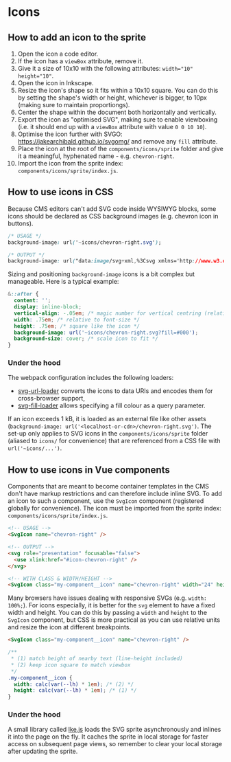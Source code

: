 # Icons

## How to add an icon to the sprite

1. Open the icon a code editor.
1. If the icon has a `viewBox` attribute, remove it.
1. Give it a size of 10x10 with the following attributes: `width="10" height="10"`.
1. Open the icon in Inkscape.
1. Resize the icon's shape so it fits within a 10x10 square. You can do this by setting the shape's width or height, whichever is bigger, to 10px (making sure to maintain proportiongs).
1. Center the shape within the document both horizontally and vertically.
1. Export the icon as "optimised SVG", making sure to enable viewboxing (i.e. it should end up with a `viewBox` attribute with value `0 0 10 10`).
1. Optimise the icon further with SVGO: https://jakearchibald.github.io/svgomg/ and remove any `fill` attribute.
1. Place the icon at the root of the `components/icons/sprite` folder and give it a meaningful, hyphenated name - e.g. `chevron-right`.
1. Import the icon from the sprite index: `components/icons/sprite/index.js`.


## How to use icons in CSS

Because CMS editors can't add SVG code inside WYSIWYG blocks, some icons should be declared as CSS background images (e.g. chevron icon in buttons).

```css
/* USAGE */
background-image: url('~icons/chevron-right.svg');

/* OUTPUT */
background-image: url("data:image/svg+xml,%3Csvg xmlns='http://www.w3.org/2000/svg' viewBox='7 3 14 14'%3E %3Cpath d='m8,7.42l4.58,4.58l-4.58,4.59l1.41,1.41l6,-6l-6,-6l-1.41,1.42z' fill='%23f00' /%3E %3C/svg%3E")
```

Sizing and positioning `background-image` icons is a bit complex but manageable. Here is a typical example:

```css
&::after {
  content: '';
  display: inline-block;
  vertical-align: -.05em; /* magic number for vertical centring (relative to `baseline`) */
  width: .75em; /* relative to font-size */
  height: .75em; /* square like the icon */
  background-image: url('~icons/chevron-right.svg?fill=#000');
  background-size: cover; /* scale icon to fit */
}
```

### Under the hood

The webpack configuration includes the following loaders:

- [svg-url-loader](https://github.com/bhovhannes/svg-url-loader) converts the icons to data URIs and encodes them for cross-browser support,
- [svg-fill-loader](https://github.com/kisenka/svg-fill-loader) allows specifying a fill colour as a query parameter.

If an icon exceeds 1 kB, it is loaded as an external file like other assets (`background-image: url('<localhost-or-cdn>/chevron-right.svg')`. The set-up only applies to SVG icons in the `components/icons/sprite` folder (aliased to `icons/` for convenience) that are referenced from a CSS file with `url('~icons/...')`.


## How to use icons in Vue components

Components that are meant to become container templates in the CMS don't have markup restrictions and can therefore include inline SVG. To add an icon to such a component, use the `SvgIcon` component (registered globally for convenience). The icon must be imported from the sprite index: `components/icons/sprite/index.js`.

```html
<!-- USAGE -->
<SvgIcon name="chevron-right" />

<!-- OUTPUT -->
<svg role="presentation" focusable="false">
  <use xlink:href="#icon-chevron-right" />
</svg>

<!-- WITH CLASS & WIDTH/HEIGHT -->
<SvgIcon class="my-component__icon" name="chevron-right" width="24" height="24" />
```

Many browsers have issues dealing with responsive SVGs (e.g. `width: 100%;`). For icons especially, it is better for the `svg` element to have a fixed width and height. You can do this by passing a `width` and `height` to the `SvgIcon` component, but CSS is more practical as you can use relative units and resize the icon at different breakpoints.

```html
<SvgIcon class="my-component__icon" name="chevron-right" />
```

```css
/**
 * (1) match height of nearby text (line-height included)
 * (2) keep icon square to match viewbox
 */
.my-component__icon {
  width: calc(var(--lh) * 1em); /* (2) */
  height: calc(var(--lh) * 1em); /* (1) */
}
```

### Under the hood

A small library called [Ike.js](https://github.com/dwest-teo/ike.js) loads the SVG sprite asynchronously and inlines it into the page on the fly. It caches the sprite in local storage for faster access on subsequent page views, so remember to clear your local storage after updating the sprite.

